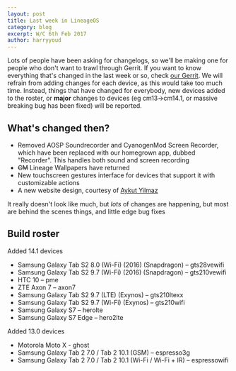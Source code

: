 ```yaml
---
layout: post
title: Last week in LineageOS
category: blog
excerpt: W/C 6th Feb 2017
author: harryyoud
---
```


Lots of people have been asking for changelogs, so we'll be making one for people who don't want to trawl through Gerrit.
If you want to know everything that's changed in the last week or so, check [our Gerrit](https://review.lineageos.org). We will refrain from adding changes for each device, as this would take  too much time. Instead, things that have changed for everybody, new devices added to the roster, or __major__ changes to devices (eg cm13->cm14.1, or massive breaking bug has been fixed) will be reported.

## What's changed then?
* Removed AOSP Soundrecorder and CyanogenMod Screen Recorder, which have been replaced with our homegrown app, dubbed "Recorder". This handles both sound and screen recording
* ~~CM~~ Lineage Wallpapers have returned
* New touchscreen gestures interface for devices that support it with customizable actions
* A new website design, courtesy of [Aykut Yilmaz](https://review.lineageos.org/#/c/160330/)

It really doesn't look like much, but _lots_ of changes are happening, but most are behind the scenes things, and little edge bug fixes

## Build roster
Added 14.1 devices

* Samsung Galaxy Tab S2 8.0 (Wi-Fi) (2016) (Snapdragon) – gts28vewifi
* Samsung Galaxy Tab S2 9.7 (Wi-Fi) (2016) (Snapdragon) – gts210vewifi
* HTC 10 – pme
* ZTE Axon 7 – axon7
* Samsung Galaxy Tab S2 9.7 (LTE) (Exynos) – gts210ltexx
* Samsung Galaxy Tab S2 9.7 (Wi-Fi) (Exynos) – gts210wifi
* Samsung Galaxy S7 – herolte
* Samsung Galaxy S7 Edge – hero2lte

Added 13.0 devices

* Motorola Moto X - ghost
* Samsung Galaxy Tab 2 7.0 / Tab 2 10.1 (GSM) – espresso3g
* Samsung Galaxy Tab 2 7.0 / Tab 2 10.1 (Wi-Fi / Wi-Fi + IR) – espressowifi
